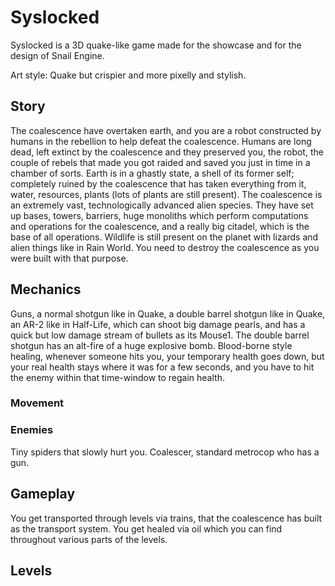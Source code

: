 # Syslocked

Syslocked is a 3D quake-like game made for the showcase and for the design of Snail Engine.

Art style: Quake but crispier and more pixelly and stylish.

## Story

The coalescence have overtaken earth, and you are a robot constructed by humans in the rebellion to help defeat the coalescence.
Humans are long dead, left extinct by the coalescence and they preserved you, the robot, the couple of rebels that made you
got raided and saved you just in time in a chamber of sorts. Earth is in a ghastly state, a shell of its former self;
completely ruined by the coalescence that has taken everything from it, water, resources, plants (lots of plants are still present).
The coalescence is an extremely vast, technologically advanced alien species. They have set up bases, towers, barriers,
huge monoliths which perform computations and operations for the coalescence, and a really big citadel,
which is the base of all operations. Wildlife is still present on the planet with lizards and alien things like in Rain World.
You need to destroy the coalescence as you were built with that purpose.

## Mechanics

Guns, a normal shotgun like in Quake, a double barrel shotgun like in Quake, an AR-2 like in Half-Life, which can shoot big
damage pearls, and has a quick but low damage stream of bullets as its Mouse1.
The double barrel shotgun has an alt-fire of a huge explosive bomb.
Blood-borne style healing, whenever someone hits you, your temporary health goes down, but your real health stays
where it was for a few seconds, and you have to hit the enemy within that time-window to regain health.

### Movement



### Enemies

Tiny spiders that slowly hurt you.
Coalescer, standard metrocop who has a gun.

## Gameplay

You get transported through levels via trains, that the coalescence has built as the transport system.
You get healed via oil which you can find throughout various parts of the levels.

## Levels


